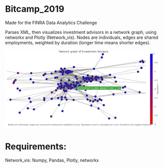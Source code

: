 # Bitcamp_2019
Made for the FINRA Data Analytics Challenge

Parses XML, then visualizes investment advisors in a network graph, using networkx and Plotly (Network_vis). Nodes are individuals, edges are shared employments, weighted by duration (longer time means shorter edges).

![alt text](https://github.com/Maosef/Bitcamp_2019/blob/master/network_2.PNG)

# Requirements: 
Network_vis: Numpy, Pandas, Plotly, networkx

